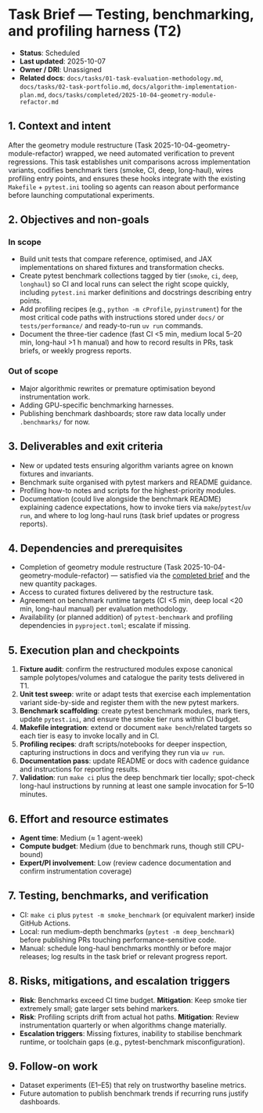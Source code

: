 # Task Brief — Testing, benchmarking, and profiling harness (T2)

- **Status**: Scheduled
- **Last updated**: 2025-10-07
- **Owner / DRI**: Unassigned
- **Related docs**: `docs/tasks/01-task-evaluation-methodology.md`, `docs/tasks/02-task-portfolio.md`,
  `docs/algorithm-implementation-plan.md`,
  `docs/tasks/completed/2025-10-04-geometry-module-refactor.md`

## 1. Context and intent
After the geometry module restructure (Task 2025-10-04-geometry-module-refactor) wrapped, we need automated verification to prevent regressions. This task establishes unit comparisons across implementation variants, codifies benchmark tiers (smoke, CI, deep, long-haul), wires profiling entry points, and ensures these hooks integrate with the existing `Makefile` + `pytest.ini` tooling so agents can reason about performance before launching computational experiments.

## 2. Objectives and non-goals

### In scope
- Build unit tests that compare reference, optimised, and JAX implementations on shared fixtures and transformation checks.
- Create pytest benchmark collections tagged by tier (`smoke`, `ci`, `deep`, `longhaul`) so CI and local runs can select the right scope quickly, including `pytest.ini` marker definitions and docstrings describing entry points.
- Add profiling recipes (e.g., `python -m cProfile`, `pyinstrument`) for the most critical code paths with instructions stored under `docs/` or `tests/performance/` and ready-to-run `uv run` commands.
- Document the three-tier cadence (fast CI <5 min, medium local 5–20 min, long-haul >1 h manual) and how to record results in PRs, task briefs, or weekly progress reports.

### Out of scope
- Major algorithmic rewrites or premature optimisation beyond instrumentation work.
- Adding GPU-specific benchmarking harnesses.
- Publishing benchmark dashboards; store raw data locally under `.benchmarks/` for now.

## 3. Deliverables and exit criteria
- New or updated tests ensuring algorithm variants agree on known fixtures and invariants.
- Benchmark suite organised with pytest markers and README guidance.
- Profiling how-to notes and scripts for the highest-priority modules.
- Documentation (could live alongside the benchmark README) explaining cadence expectations, how to invoke tiers via `make`/`pytest`/`uv run`, and where to log long-haul runs (task brief updates or progress reports).

## 4. Dependencies and prerequisites
- Completion of geometry module restructure (Task 2025-10-04-geometry-module-refactor) — satisfied via the
  [completed brief](../completed/2025-10-04-geometry-module-refactor.md) and the new quantity packages.
- Access to curated fixtures delivered by the restructure task.
- Agreement on benchmark runtime targets (CI <5 min, deep local <20 min, long-haul manual) per evaluation methodology.
- Availability (or planned addition) of `pytest-benchmark` and profiling dependencies in `pyproject.toml`; escalate if missing.

## 5. Execution plan and checkpoints
1. **Fixture audit**: confirm the restructured modules expose canonical sample polytopes/volumes and catalogue the parity tests delivered in T1.
2. **Unit test sweep**: write or adapt tests that exercise each implementation variant side-by-side and register them with the new pytest markers.
3. **Benchmark scaffolding**: create pytest benchmark modules, mark tiers, update `pytest.ini`, and ensure the smoke tier runs within CI budget.
4. **Makefile integration**: extend or document `make bench`/related targets so each tier is easy to invoke locally and in CI.
5. **Profiling recipes**: draft scripts/notebooks for deeper inspection, capturing instructions in docs and verifying they run via `uv run`.
6. **Documentation pass**: update README or docs with cadence guidance and instructions for reporting results.
7. **Validation**: run `make ci` plus the deep benchmark tier locally; spot-check long-haul instructions by running at least one sample invocation for 5–10 minutes.

## 6. Effort and resource estimates
- **Agent time**: Medium (≈ 1 agent-week)
- **Compute budget**: Medium (due to benchmark runs, though still CPU-bound)
- **Expert/PI involvement**: Low (review cadence documentation and confirm instrumentation coverage)

## 7. Testing, benchmarks, and verification
- CI: `make ci` plus `pytest -m smoke_benchmark` (or equivalent marker) inside GitHub Actions.
- Local: run medium-depth benchmarks (`pytest -m deep_benchmark`) before publishing PRs touching performance-sensitive code.
- Manual: schedule long-haul benchmarks monthly or before major releases; log results in the task brief or relevant progress report.

## 8. Risks, mitigations, and escalation triggers
- **Risk**: Benchmarks exceed CI time budget. **Mitigation**: Keep smoke tier extremely small; gate larger sets behind markers.
- **Risk**: Profiling scripts drift from actual hot paths. **Mitigation**: Review instrumentation quarterly or when algorithms change materially.
- **Escalation triggers**: Missing fixtures, inability to stabilise benchmark runtime, or toolchain gaps (e.g., pytest-benchmark misconfiguration).

## 9. Follow-on work
- Dataset experiments (E1–E5) that rely on trustworthy baseline metrics.
- Future automation to publish benchmark trends if recurring runs justify dashboards.
